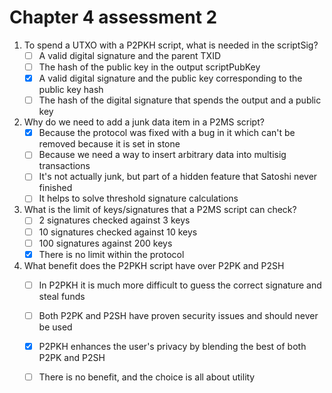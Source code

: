 # Chapter 4 assessment 2

1. To spend a UTXO with a P2PKH script, what is needed in the scriptSig?
   * [ ] A valid digital signature and the parent TXID
   * [ ] The hash of the public key in the output scriptPubKey
   * [x] A valid digital signature and the public key corresponding to the public key hash
   * [ ] The hash of the digital signature that spends the output and a public key
2. Why do we need to add a junk data item in a P2MS script?
   * [x] Because the protocol was fixed with a bug in it which can't be removed because it is set in stone
   * [ ] Because we need a way to insert arbitrary data into multisig transactions
   * [ ] It's not actually junk, but part of a hidden feature that Satoshi never finished
   * [ ] It helps to solve threshold signature calculations
3. What is the limit of keys/signatures that a P2MS script can check?
   * [ ] 2 signatures checked against 3 keys
   * [ ] 10 signatures checked against 10 keys
   * [ ] 100 signatures against 200 keys
   * [x] There is no limit within the protocol
4. What benefit does the P2PKH script have over P2PK and P2SH
   * [ ] In P2PKH it is much more difficult to guess the correct signature and steal funds
   * [ ] Both P2PK and P2SH have proven security issues and should never be used
   * [x] P2PKH enhances the user's privacy by blending the best of both P2PK and P2SH
   * [ ] There is no benefit, and the choice is all about utility



